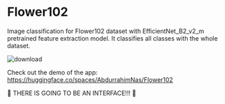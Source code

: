 # Flower102
Image classification for Flower102 dataset with EfficientNet_B2_v2_m pretrained feature extraction model. It classifies all classes with the whole dataset.


![download](https://github.com/AbdurrahimNas/Flower102/assets/87318891/693637ec-8886-45f9-8e69-7952273a722e)



Check out the demo of the app: https://huggingface.co/spaces/AbdurrahimNas/Flower102


📌 THERE IS GOING TO BE AN INTERFACE!!! 📌
